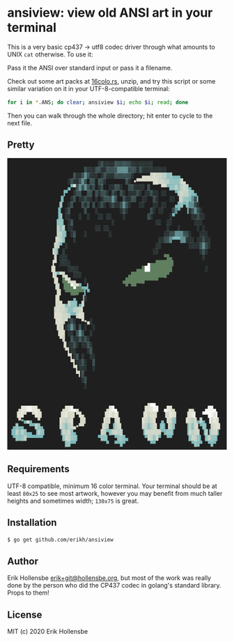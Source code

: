 # ansiview: view old ANSI art in your terminal

This is a very basic cp437 -> utf8 codec driver through what amounts to UNIX
`cat` otherwise. To use it:

Pass it the ANSI over standard input or pass it a filename.

Check out some art packs at [16colo.rs](https://16colo.rs), unzip, and try this script
or some similar variation on it in your UTF-8-compatible terminal:

```bash
for i in *.ANS; do clear; ansiview $i; echo $i; read; done
```

Then you can walk through the whole directory; hit enter to cycle to the next file.

## Pretty

![](spawn.png)

## Requirements

UTF-8 compatible, minimum 16 color terminal. Your terminal should be at least
`80x25` to see most artwork, however you may benefit from much taller heights
and sometimes width; `130x75` is great.

## Installation

```bash
$ go get github.com/erikh/ansiview
```

## Author

Erik Hollensbe <erik+git@hollensbe.org>, but most of the work was really done
by the person who did the CP437 codec in golang's standard library. Props to
them!

## License

MIT (c) 2020 Erik Hollensbe
